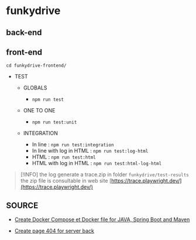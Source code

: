 # funkydrive

## back-end

## front-end
```dotnetcli
cd funkydrive-frontend/
```

* TEST
  * GLOBALS
    * ```npm run test```
  * ONE TO ONE
    * ```npm run test:unit```   
    
  * INTEGRATION
    * In line : ```npm run test:integration```
    * In line with log in HTML : ```npm run test:log-html```
    * HTML : ```npm run test:html```
    * HTML with log in HTML : ```npm run test:html-log-html```
  
> [!INFO]
> the log generate a trace.zip in folder `funkydrive/test-results`
> the zip file is consultable in web site [https://trace.playwright.dev/](https://trace.playwright.dev/)
## SOURCE

- [Create Docker Compose et Docker file for JAVA, Spring Boot and Maven](https://dev.to/tienbku/docker-compose-spring-boot-and-postgres-example-4l82)

- [Create page 404 for server back](https://blog.openreplay.com/creating-a-custom-404-error-page/)

